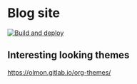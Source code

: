 # Blog site

[![Build and deploy](https://github.com/MrWalshy/MrWalshy.github.io/actions/workflows/deploy.yml/badge.svg?branch=main)](https://github.com/MrWalshy/MrWalshy.github.io/actions/workflows/deploy.yml)

## Interesting looking themes

https://olmon.gitlab.io/org-themes/
